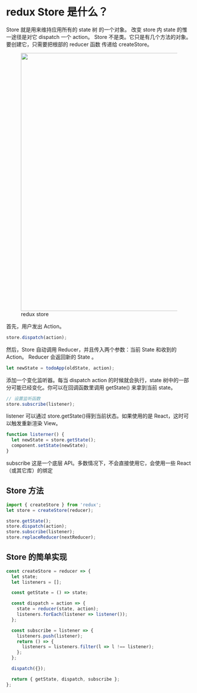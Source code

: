 # redux Store 是什么？

Store 就是用来维持应用所有的 state 树 的一个对象。 改变 store 内 state 的惟一途径是对它 dispatch 一个 action。
Store 不是类。它只是有几个方法的对象。 要创建它，只需要把根部的 reducer 函数 传递给 createStore。

<figure>
  <img src='https://loremxuetengfei.oss-cn-beijing.aliyuncs.com/redux-store-1.jpg' width='700px'/>
  <figcaption>redux store</figcaption>
</figure>

首先，用户发出 Action。

```javascript
store.dispatch(action);
```

然后，Store 自动调用 Reducer，并且传入两个参数：当前 State 和收到的 Action。 Reducer 会返回新的 State 。

```javascript
let newState = todoApp(oldState, action);
```

添加一个变化监听器。每当 dispatch action 的时候就会执行，state 树中的一部分可能已经变化。你可以在回调函数里调用 getState() 来拿到当前 state。

```javascript
// 设置监听函数
store.subscribe(listener);
```

listener 可以通过 store.getState()得到当前状态。如果使用的是 React，这时可以触发重新渲染 View。

```javascript
function listerner() {
  let newState = store.getState();
  component.setState(newState);
}
```

subscribe 这是一个底层 API。多数情况下，不会直接使用它，会使用一些 React（或其它库）的绑定

## Store 方法

```javascript
import { createStore } from 'redux';
let store = createStore(reducer);

store.getState();
store.dispatch(action);
store.subscribe(listener);
store.replaceReducer(nextReducer);
```

## Store 的简单实现

```javascript
const createStore = reducer => {
  let state;
  let listeners = [];

  const getState = () => state;

  const dispatch = action => {
    state = reducer(state, action);
    listeners.forEach(listener => listener());
  };

  const subscribe = listener => {
    listeners.push(listener);
    return () => {
      listeners = listeners.filter(l => l !== listener);
    };
  };

  dispatch({});

  return { getState, dispatch, subscribe };
};
```

<!--

[Explain Redux like I'm five - DEV Community 👩‍💻👨‍💻](https://dev.to/hemanth/explain-redux-like-im-five)
 -->

